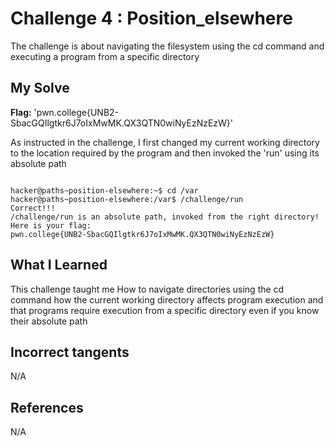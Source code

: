 

# Challenge 4 : Position_elsewhere 

The challenge is about navigating the filesystem using the cd command 
and executing a program from a specific directory

## My Solve 
**Flag:** 'pwn.college{UNB2-SbacGQIlgtkr6J7oIxMwMK.QX3QTN0wiNyEzNzEzW}'

As instructed in the challenge, I first changed my current working directory
to the location required by the program and then invoked the 'run' using its 
absolute path
```

hacker@paths~position-elsewhere:~$ cd /var
hacker@paths~position-elsewhere:/var$ /challenge/run
Correct!!!
/challenge/run is an absolute path, invoked from the right directory!
Here is your flag:
pwn.college{UNB2-SbacGQIlgtkr6J7oIxMwMK.QX3QTN0wiNyEzNzEzW}
```

## What I Learned

This challenge taught me How to navigate directories using the cd command 
how the current working directory affects program execution 
and that programs require execution from a specific directory even 
if you know their absolute path

## Incorrect tangents 
N/A

## References
N/A 
